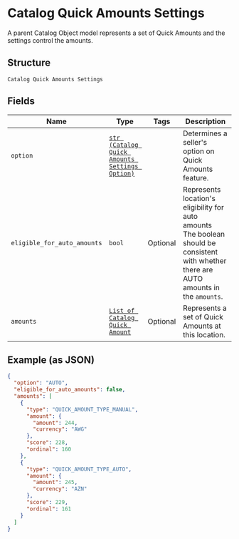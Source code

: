 
# Catalog Quick Amounts Settings

A parent Catalog Object model represents a set of Quick Amounts and the settings control the amounts.

## Structure

`Catalog Quick Amounts Settings`

## Fields

| Name | Type | Tags | Description |
|  --- | --- | --- | --- |
| `option` | [`str (Catalog Quick Amounts Settings Option)`](/doc/models/catalog-quick-amounts-settings-option.md) |  | Determines a seller's option on Quick Amounts feature. |
| `eligible_for_auto_amounts` | `bool` | Optional | Represents location's eligibility for auto amounts<br>The boolean should be consistent with whether there are AUTO amounts in the `amounts`. |
| `amounts` | [`List of Catalog Quick Amount`](/doc/models/catalog-quick-amount.md) | Optional | Represents a set of Quick Amounts at this location. |

## Example (as JSON)

```json
{
  "option": "AUTO",
  "eligible_for_auto_amounts": false,
  "amounts": [
    {
      "type": "QUICK_AMOUNT_TYPE_MANUAL",
      "amount": {
        "amount": 244,
        "currency": "AWG"
      },
      "score": 228,
      "ordinal": 160
    },
    {
      "type": "QUICK_AMOUNT_TYPE_AUTO",
      "amount": {
        "amount": 245,
        "currency": "AZN"
      },
      "score": 229,
      "ordinal": 161
    }
  ]
}
```

